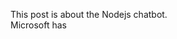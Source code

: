 

This post is about the Nodejs chatbot.  
Microsoft has  
<!--stackedit_data:
eyJoaXN0b3J5IjpbLTEyMTU4MTI1OCwxNTY5MzYwNTQ1XX0=
-->